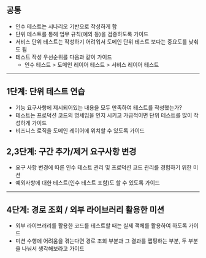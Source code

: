 ## 공통

- 인수 테스트는 시나리오 기반으로 작성하게 함
- 단위 테스트를 통해 업무 규칙(예외 등)을 검증하도록 가이드
- 서비스 단위 테스트는 작성하기 어려워서 도메인 단위 테스트 보다는 중요도를 낮춰도 됨
- 테스트 작성 우선순위를 다음과 같이 가이드
  - 인수 테스트 > 도메인 레이어 테스트 > 서비스 레이어 테스트

---

## 1단계: 단위 테스트 연습

- 기능 요구사항에 제시되어있는 내용을 모두 만족하여 테스트를 작성했는가?
- 테스트는 프로덕션 코드의 명세임을 인지 시키고 가급적이면 단위 테스트를 많이 작성하게 가이드
- 비즈니스 로직을 도메인 레이어에 위치할 수 있도록 가이드

## 2,3단계: 구간 추가/제거 요구사항 변경

- 요구 사항 변경에 따른 인수 테스트 관리 및 프로덕션 코드 관리를 경험하기 위한 미션
- 예외사항에 대한 테스트(인수 테스트 포함)도 할 수 있도록 가이드

---

## 4단계: 경로 조회 / 외부 라이브러리 활용한 미션

- 외부 라이브러리를 활용한 코드를 테스트할 때는 실제 객체를 활용하여 하도록 가이드
- 미션 수행에 어려움을 겪는다면 경로 조회 부분과 그 결과를 맵핑하는 부분, 두 부분을 나눠서 생각해보라고 가이드